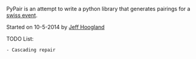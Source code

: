 PyPair is an attempt to write a python library that generates pairings for a [swiss event](http://en.wikipedia.org/wiki/Swiss-system_tournament).

Started on 10-5-2014 by [Jeff Hoogland](http://www.jeffhoogland.com/)

TODO List:

    - Cascading repair
